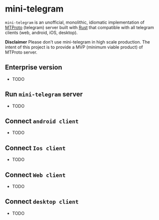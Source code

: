# mini-telegram

`mini-telegram` is an unofficial, monolithic, idiomatic implementation of [MTProto](https://core.telegram.org/mtproto) (telegram) server built with [Rust](https://www.rust-lang.org) that compatible with all telegram clients (web, android, iOS, desktop).

**Disclaimer** Please don't use mini-telegram in high scale production. The intent of this project is to provide a MVP (minimum viable product) of MTProto server.

## Enterprise version

- TODO

## Run `mini-telegram` server

- TODO

## Connect `android client`

- TODO

## Connect `Ios client`

- TODO

## Connect `Web client`

- TODO

## Connect `desktop client`

- TODO